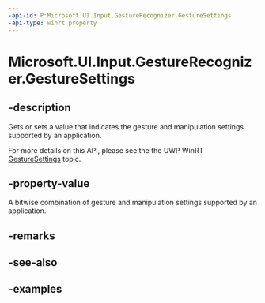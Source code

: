 ```yaml
---
-api-id: P:Microsoft.UI.Input.GestureRecognizer.GestureSettings
-api-type: winrt property
---
```


# Microsoft.UI.Input.GestureRecognizer.GestureSettings

<!--
public Microsoft.UI.Input.GestureSettings GestureSettings { get; set; }
-->

## -description

Gets or sets a value that indicates the gesture and manipulation settings supported by an application.

For more details on this API, please see the the UWP WinRT [GestureSettings](/uwp/api/windows.ui.input.gesturerecognizer.gesturesettings) topic.

## -property-value

A bitwise combination of gesture and manipulation settings supported by an application.

## -remarks

## -see-also

## -examples
